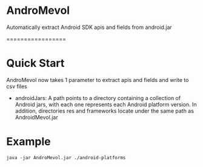 # AndroMevol
Automatically extract Android SDK apis and fields from android.jar

=================

# Quick Start
AndroMevol now takes 1 parameter to extract apis and fields and write to csv files
* androidJars: A path points to a directory containing a collection of Android jars, with each one represents each Android platform version.
In addition, directories res and frameworks locate under the same path as AndroidMevol.jar
# Example

```
java -jar AndroMevol.jar ./android-platforms
```
